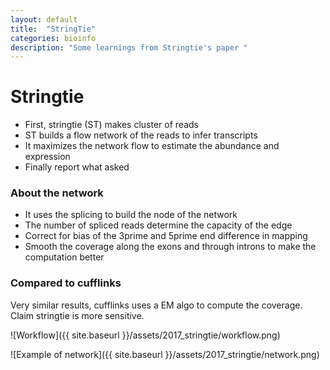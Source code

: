 ```yaml
---
layout: default
title:  "StringTie"
categories: bioinfo
description: "Some learnings from Stringtie's paper "
---
```


# Stringtie
* First, stringtie (ST) makes cluster of reads
* ST builds a flow network of the reads to infer transcripts
* It maximizes the network flow to estimate the abundance and expression
* Finally report what asked

### About the network

* It uses the splicing to build the node of the network
* The number of spliced reads determine the capacity of the edge
* Correct for bias of the 3prime and 5prime end difference in mapping
* Smooth the coverage along the exons and through introns to make the computation better

### Compared to cufflinks
Very similar results, cufflinks uses a EM algo to compute the coverage. Claim stringtie is more
sensitive.

![Workflow]({{ site.baseurl }}/assets/2017_stringtie/workflow.png)

![Example of network]({{ site.baseurl }}/assets/2017_stringtie/network.png)

